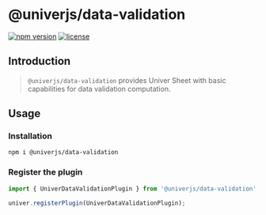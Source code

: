 # @univerjs/data-validation

[![npm version](https://img.shields.io/npm/v/@univerjs/data-validation)](https://npmjs.org/packages/@univerjs/data-validation)
[![license](https://img.shields.io/npm/l/@univerjs/data-validation)](https://img.shields.io/npm/l/@univerjs/data-validation)

## Introduction

> `@univerjs/data-validation` provides Univer Sheet with basic capabilities for data validation computation.

## Usage

### Installation

```shell
npm i @univerjs/data-validation
```

### Register the plugin

```typescript
import { UniverDataValidationPlugin } from '@univerjs/data-validation';

univer.registerPlugin(UniverDataValidationPlugin);
```